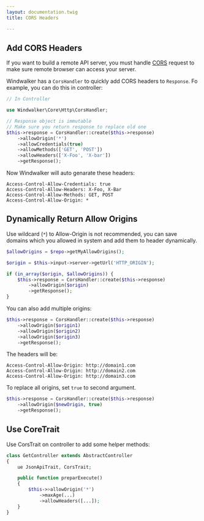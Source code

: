 ```yaml
---
layout: documentation.twig
title: CORS Headers

---
```


## Add CORS Headers

If you want to build a remote API server, you must handle [CORS](https://developer.mozilla.org/en-US/docs/Web/HTTP/Access_control_CORS)
request to make sure remote browser can access your server.

Windwalker has a `CorsHandler` to quickly add CORS headers to `Response`. Fo example, you can do this in controller:

```php
// In Controller

use Windwalker\Core\Http\CorsHandler;

// Response object is immutable
// Make sure you return response to replace old one
$this->response = CorsHandler::create($this->response)
    ->allowOrigin('*')
    ->allowCredentials(true)
    ->allowMethods(['GET', 'POST'])
    ->allowHeaders(['X-Foo', 'X-bar'])
    ->getResponse();
```

Now Windwalker will auto genarate these headers:

```http
Access-Control-Allow-Credentials: true
Access-Control-Allow-Headers: X-Foo, X-Bar
Access-Control-Allow-Methods: GET, POST
Access-Control-Allow-Origin: *
```

## Dynamically Return Allow Origins

Use wildcard (`*`) to Allow-Origin is not recommended, you can save domains which you allowed in system and add them
 to header dynamically.

```php
$allowOrigins = $repo->getMyAllowOrigins();

$origin = $this->input->server->getUrl('HTTP_ORIGIN');

if (in_array($origin, $allowOrigins)) {
    $this->response = CorsHandler::create($this->response)
        ->allowOrigin($origin)
        ->getResponse();
}
```

You can also add multiple origins:

```php
$this->response = CorsHandler::create($this->response)
    ->allowOrigin($origin1)
    ->allowOrigin($origin2)
    ->allowOrigin($origin3)
    ->getResponse();
```

The headers will be:

```http
Access-Control-Allow-Origin: http://domain1.com
Access-Control-Allow-Origin: http://domain2.com
Access-Control-Allow-Origin: http://domain3.com
```

To replace all origins, set `true` to second argument.

```php
$this->response = CorsHandler::create($this->response)
    ->allowOrigin($newOrigin, true)
    ->getResponse();
```

## Use CoreTrait

Use CorsTrait on controller to add some helper methods:

```php
class GetController extends AbstractController
{
    ue JsonApiTrait, CorsTrait;

    public function preparExecute()
    {
        $this->>allowOrigin('*')
            ->maxAge(...)
            ->allowHeaders([...]);
    }
}
```
